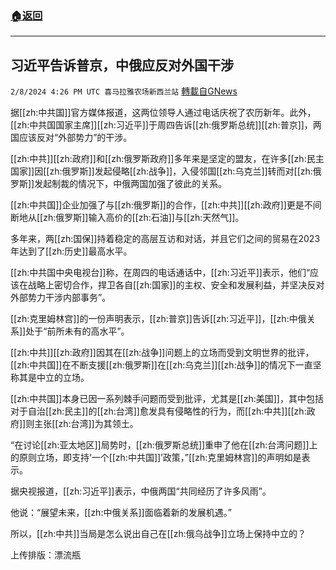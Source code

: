 ###  [:house:返回](README.md)
---


## 习近平告诉普京，中俄应反对外国干涉
`2/8/2024 4:26 PM UTC 喜马拉雅农场新西兰站` [轉載自GNews](https://gnews.org/articles/2293119)

据[[zh:中共国]]官方媒体报道，这两位领导人通过电话庆祝了农历新年。此外，[[zh:中共国国家主席]][[zh:习近平]]于周四告诉[[zh:俄罗斯总统]][[zh:普京]]，两国应该反对“外部势力”的干涉。

[[zh:中共]][[zh:政府]]和[[zh:俄罗斯政府]]多年来是坚定的盟友，在许多[[zh:民主国家]]因[[zh:俄罗斯]]发起侵略[[zh:战争]]，入侵邻国[[zh:乌克兰]]转而对[[zh:俄罗斯]]发起制裁的情况下，中俄两国加强了彼此的关系。

[[zh:中共国]]企业加强了与[[zh:俄罗斯]]的合作，[[zh:中共]][[zh:政府]]更是不间断地从[[zh:俄罗斯]]输入高价的[[zh:石油]]与[[zh:天然气]]。

多年来，两[[zh:国保]]持着稳定的高层互访和对话，并且它们之间的贸易在2023年达到了[[zh:历史]]最高水平。

[[zh:中共国中央电视台]]称，在周四的电话通话中，[[zh:习近平]]表示，他们“应该在战略上密切合作，捍卫各自[[zh:国家]]的主权、安全和发展利益，并坚决反对外部势力干涉内部事务”。

[[zh:克里姆林宫]]的一份声明表示，[[zh:普京]]告诉[[zh:习近平]]，[[zh:中俄关系]]处于“前所未有的高水平”。

[[zh:中共]][[zh:政府]]因其在[[zh:战争]]问题上的立场而受到文明世界的批评，[[zh:中共国]]在不断支援[[zh:俄罗斯]]在[[zh:乌克兰]][[zh:战争]]的情况下一直坚称其是中立的立场。

[[zh:中共国]]本身已因一系列棘手问题而受到批评，尤其是[[zh:美国]]，其中包括对于自治[[zh:民主]]的[[zh:台湾]]愈发具有侵略性的行为，而[[zh:中共]][[zh:政府]]则主张[[zh:台湾]]为其领土。

“在讨论[[zh:亚太地区]]局势时，[[zh:俄罗斯总统]]重申了他在[[zh:台湾问题]]上的原则立场，即支持‘一个[[zh:中共国]]’政策，”[[zh:克里姆林宫]]的声明如是表示。

据央视报道，[[zh:习近平]]表示，中俄两国“共同经历了许多风雨”。

他说：“展望未来，[[zh:中俄关系]]面临着新的发展机遇。”

所以，[[zh:中共]]当局是怎么说出自己在[[zh:俄乌战争]]立场上保持中立的？

上传排版：漂流瓶
